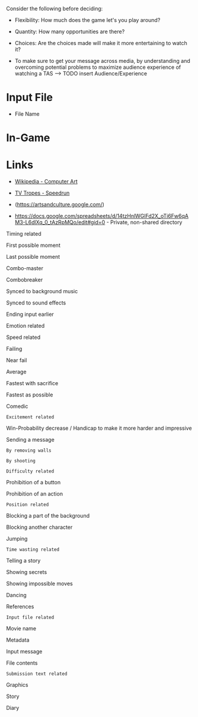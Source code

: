 Consider the following before deciding:
- Flexibility: How much does the game let's you play around?
- Quantity: How many opportunities are there?
- Choices: Are the choices made will make it more entertaining to watch it?

- To make sure to get your message across media, by understanding and overcoming potential problems to maximize audience experience of watching a TAS --> TODO insert Audience/Experience

# Input File

- File Name


# In-Game


# Links
- [Wikipedia - Computer Art](https://en.wikipedia.org/wiki/Computer_art)
- [TV Tropes - Speedrun](https://tvtropes.org/pmwiki/pmwiki.php/Main/Speedrun)
- (https://artsandculture.google.com/)

- https://docs.google.com/spreadsheets/d/14tzHnlWGlFd2X_oTi6Fw6qAM3-L6dlXq_0_tAzRpMQo/edit#gid=0 - Private, non-shared directory


Timing related

First possible moment

Last possible moment

Combo-master

Combobreaker

Synced to background music

Synced to sound effects

Ending input earlier

Emotion related

Speed related

Failing

Near fail

Average

Fastest with sacrifice

Fastest as possible

Comedic

	
	Excitement related
	
Win-Probability decrease / Handicap to make it more harder and impressive	
	
Sending a message	
	
	By removing walls
	
	By shooting
	
	Difficulty related
	
Prohibition of a button	
	
Prohibition of an action	
	
	Position related
	
Blocking a part of the background	
	
Blocking another character	
	
Jumping	
	
	Time wasting related
	
Telling a story	
	
Showing secrets	
	
Showing impossible moves	
	
Dancing	
	
References	
	
	Input file related
	
Movie name	
	
Metadata	
	
Input message	
	
File contents	
	
	Submission text related
	
Graphics	
	
Story	
	
Diary	
